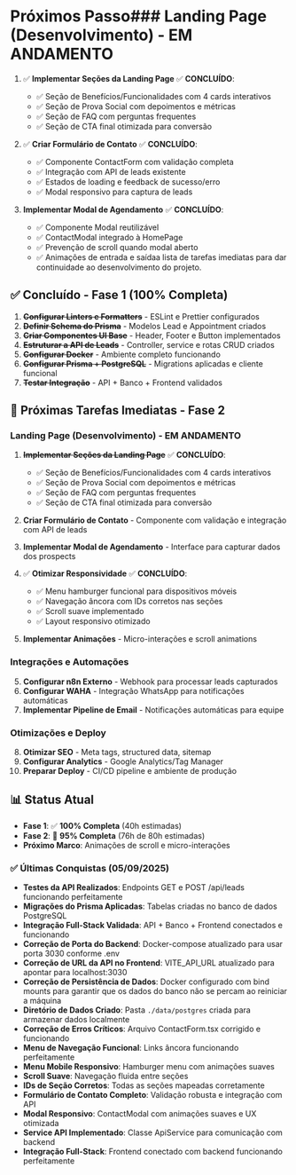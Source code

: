 # Próximos Passo### Landing Page (Desenvolvimento) - EM ANDAMENTO

1. ✅ **Implementar Seções da Landing Page** ✅ **CONCLUÍDO**:

   - ✅ Seção de Benefícios/Funcionalidades com 4 cards interativos
   - ✅ Seção de Prova Social com depoimentos e métricas
   - ✅ Seção de FAQ com perguntas frequentes
   - ✅ Seção de CTA final otimizada para conversão

2. ✅ **Criar Formulário de Contato** ✅ **CONCLUÍDO**:

   - ✅ Componente ContactForm com validação completa
   - ✅ Integração com API de leads existente
   - ✅ Estados de loading e feedback de sucesso/erro
   - ✅ Modal responsivo para captura de leads

3. **Implementar Modal de Agendamento** ✅ **CONCLUÍDO**:
   - ✅ Componente Modal reutilizável
   - ✅ ContactModal integrado à HomePage
   - ✅ Prevenção de scroll quando modal aberto
   - ✅ Animações de entrada e saídaa lista de tarefas imediatas para dar continuidade ao desenvolvimento do projeto.

## ✅ Concluído - Fase 1 (100% Completa)

1. ~~**Configurar Linters e Formatters**~~ - ESLint e Prettier configurados
2. ~~**Definir Schema do Prisma**~~ - Modelos Lead e Appointment criados
3. ~~**Criar Componentes UI Base**~~ - Header, Footer e Button implementados
4. ~~**Estruturar a API de Leads**~~ - Controller, service e rotas CRUD criados
5. ~~**Configurar Docker**~~ - Ambiente completo funcionando
6. ~~**Configurar Prisma + PostgreSQL**~~ - Migrations aplicadas e cliente funcional
7. ~~**Testar Integração**~~ - API + Banco + Frontend validados

## 🔄 Próximas Tarefas Imediatas - Fase 2

### Landing Page (Desenvolvimento) - EM ANDAMENTO

1. ~~**Implementar Seções da Landing Page**~~ ✅ **CONCLUÍDO**:

   - ✅ Seção de Benefícios/Funcionalidades com 4 cards interativos
   - ✅ Seção de Prova Social com depoimentos e métricas
   - ✅ Seção de FAQ com perguntas frequentes
   - ✅ Seção de CTA final otimizada para conversão

2. **Criar Formulário de Contato** - Componente com validação e integração com API de leads
3. **Implementar Modal de Agendamento** - Interface para capturar dados dos prospects
4. ✅ **Otimizar Responsividade** ✅ **CONCLUÍDO**:
   - ✅ Menu hamburger funcional para dispositivos móveis
   - ✅ Navegação âncora com IDs corretos nas seções
   - ✅ Scroll suave implementado
   - ✅ Layout responsivo otimizado
5. **Implementar Animações** - Micro-interações e scroll animations

### Integrações e Automações

5. **Configurar n8n Externo** - Webhook para processar leads capturados
6. **Configurar WAHA** - Integração WhatsApp para notificações automáticas
7. **Implementar Pipeline de Email** - Notificações automáticas para equipe

### Otimizações e Deploy

8. **Otimizar SEO** - Meta tags, structured data, sitemap
9. **Configurar Analytics** - Google Analytics/Tag Manager
10. **Preparar Deploy** - CI/CD pipeline e ambiente de produção

## 📊 Status Atual

- **Fase 1**: ✅ **100% Completa** (40h estimadas)
- **Fase 2**: 🔄 **95% Completa** (76h de 80h estimadas)
- **Próximo Marco**: Animações de scroll e micro-interações

### ✅ Últimas Conquistas (05/09/2025)

- **Testes da API Realizados**: Endpoints GET e POST /api/leads funcionando perfeitamente
- **Migrações do Prisma Aplicadas**: Tabelas criadas no banco de dados PostgreSQL
- **Integração Full-Stack Validada**: API + Banco + Frontend conectados e funcionando
- **Correção de Porta do Backend**: Docker-compose atualizado para usar porta 3030 conforme .env
- **Correção de URL da API no Frontend**: VITE_API_URL atualizado para apontar para localhost:3030
- **Correção de Persistência de Dados**: Docker configurado com bind mounts para garantir que os dados do banco não se percam ao reiniciar a máquina
- **Diretório de Dados Criado**: Pasta `./data/postgres` criada para armazenar dados localmente
- **Correção de Erros Críticos**: Arquivo ContactForm.tsx corrigido e funcionando
- **Menu de Navegação Funcional**: Links âncora funcionando perfeitamente
- **Menu Mobile Responsivo**: Hamburger menu com animações suaves
- **Scroll Suave**: Navegação fluida entre seções
- **IDs de Seção Corretos**: Todas as seções mapeadas corretamente
- **Formulário de Contato Completo**: Validação robusta e integração com API
- **Modal Responsivo**: ContactModal com animações suaves e UX otimizada
- **Service API Implementado**: Classe ApiService para comunicação com backend
- **Integração Full-Stack**: Frontend conectado com backend funcionando perfeitamente
